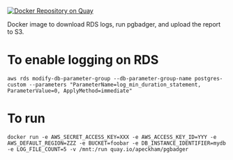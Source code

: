 [![Docker Repository on Quay](https://quay.io/repository/apeckham/pgbadger/status "Docker Repository on Quay")](https://quay.io/repository/apeckham/pgbadger)

Docker image to download RDS logs, run pgbadger, and upload the report to S3.

# To enable logging on RDS
```aws rds modify-db-parameter-group --db-parameter-group-name postgres-custom --parameters "ParameterName=log_min_duration_statement, ParameterValue=0, ApplyMethod=immediate"```

# To run
```docker run -e AWS_SECRET_ACCESS_KEY=XXX -e AWS_ACCESS_KEY_ID=YYY -e AWS_DEFAULT_REGION=ZZZ -e BUCKET=foobar -e DB_INSTANCE_IDENTIFIER=mydb -e LOG_FILE_COUNT=5 -v /mnt:/run quay.io/apeckham/pgbadger```